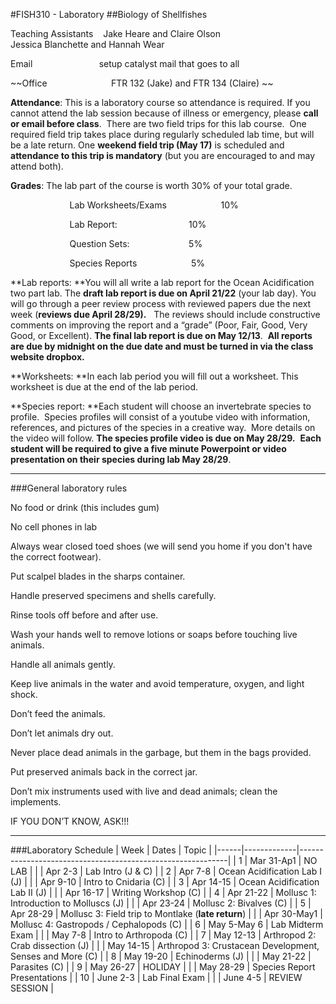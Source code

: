#FISH310 - Laboratory
##Biology of Shellfishes




Teaching Assistants    Jake Heare and Claire Olson   
Jessica Blanchette and Hannah Wear

Email                           setup catalyst mail that goes to all


~~Office                          FTR 132 (Jake) and FTR 134 (Claire)
~~
 

**Attendance**: This is a laboratory course so attendance is required.
If you cannot attend the lab session because of illness or emergency,
please **call or email before class**.  There are two field trips for
this lab course.  One required field trip takes place during regularly
scheduled lab time, but will be a late return. One **weekend field
trip (May 17)** is scheduled and **attendance to this trip is
mandatory** (but you are encouraged to and may attend both).

**Grades**: The lab part of the course is worth 30% of your total grade.

                        Lab Worksheets/Exams                      10%

                        Lab Report:                             10%

                        Question Sets:                        5%

                        Species Reports                      5%

**Lab reports: **You will all write a lab report for the Ocean
Acidification two part lab. The **draft lab report is due on April
21/22** (your lab day). You will go through a peer review process with
reviewed papers due the next week (**reviews due April 28/29).**   The
reviews should include constructive comments on improving the report and
a “grade” (Poor, Fair, Good, Very Good, or Excellent). **The final lab
report is due on May 12/13**.  **All reports are due by midnight on the
due date and must be turned in via the class website dropbox.**

**Worksheets: **In each lab period you will fill out a worksheet. This
worksheet is due at the end of the lab period.

**Species report: **Each student will choose an invertebrate species to
profile.  Species profiles will consist of a youtube video with information,
references, and pictures of the species in a creative way.  More details on 
the video will follow. **The species profile video is due on May
28/29.**  **Each student will be required to give a five minute
Powerpoint or video presentation on their species during lab May
28/29**.  

---

###General laboratory rules

No food or drink (this includes gum)

No cell phones in lab

Always wear closed toed shoes (we will send you home if you don't have
the correct footwear).

Put scalpel blades in the sharps container.

Handle preserved specimens and shells carefully.

Rinse tools off before and after use.

Wash your hands well to remove lotions or soaps before touching live
animals.

Handle all animals gently.

Keep live animals in the water and avoid temperature, oxygen, and light
shock.

Don’t feed the animals.

Don’t let animals dry out.

Never place dead animals in the garbage, but them in the bags provided.

Put preserved animals back in the correct jar.

Don’t mix instruments used with live and dead animals; clean the
implements.

IF YOU DON’T KNOW, ASK!!!

---


###Laboratory Schedule
| Week | Dates       | Topic                                                      |
|------|-------------|------------------------------------------------------------|
| 1    | Mar 31-Ap1  | NO LAB                                                     |
|      | Apr 2-3     | Lab Intro (J & C)                                          |
| 2    | Apr 7-8     | Ocean Acidification Lab I (J)                              |
|      | Apr 9-10    | Intro to Cnidaria (C)                                      |
| 3    | Apr 14-15   | Ocean Acidification Lab II (J)                             |
|      | Apr 16-17   | Writing Workshop (C)                                       |
| 4    | Apr 21-22   | Mollusc 1: Introduction to Molluscs (J)                    |
|      | Apr 23-24   | Mollusc 2: Bivalves (C)                                    |
| 5    | Apr 28-29   | Mollusc 3: Field trip to Montlake (**late return**)        |
|      | Apr 30-May1 | Mollusc 4: Gastropods / Cephalopods (C)                    |
| 6    | May 5-May 6 | Lab Midterm Exam                                           |
|      | May 7-8     | Intro to  Arthropoda (C)                                   |
| 7    | May 12-13   | Arthropod 2: Crab dissection (J)                           |
|      | May 14-15   | Arthropod 3: Crustacean Development, Senses and More (C)   |
| 8    | May 19-20   | Echinoderms (J)                                            |
|      | May 21-22   | Parasites (C)                                              |
| 9    | May 26-27   | HOLIDAY                                                    |
|      | May 28-29   | Species Report Presentations                               |
| 10   | June 2-3    | Lab Final Exam                                             |
|      | June 4-5    | REVIEW SESSION                                             |